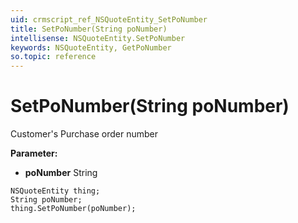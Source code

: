 ```yaml
---
uid: crmscript_ref_NSQuoteEntity_SetPoNumber
title: SetPoNumber(String poNumber)
intellisense: NSQuoteEntity.SetPoNumber
keywords: NSQuoteEntity, GetPoNumber
so.topic: reference
---
```


# SetPoNumber(String poNumber)

Customer's Purchase order number

**Parameter:** 
* **poNumber** String

```crmscript
NSQuoteEntity thing;
String poNumber;
thing.SetPoNumber(poNumber);
```


